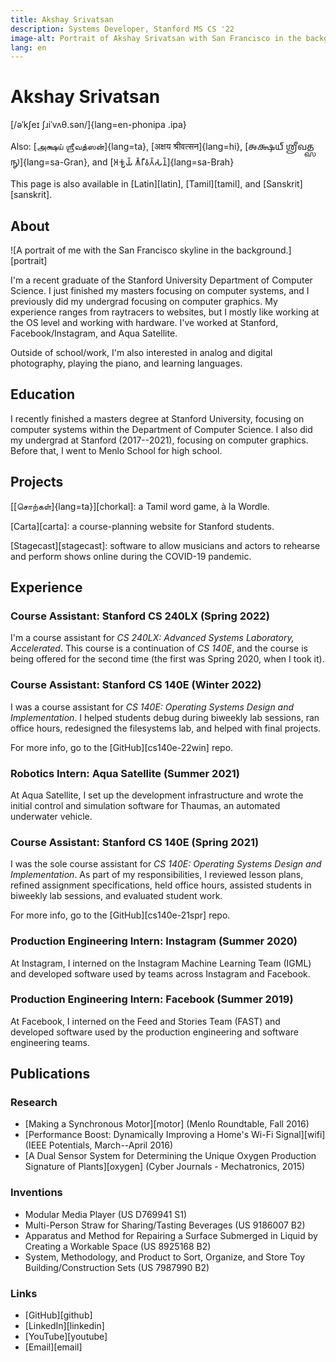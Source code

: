 ```yaml
---
title: Akshay Srivatsan
description: Systems Developer, Stanford MS CS '22
image-alt: Portrait of Akshay Srivatsan with San Francisco in the background.
lang: en
---
```


# Akshay Srivatsan

[/əˈkʃeɪ ʃɹiˈvʌθ.sən/]{lang=en-phonipa .ipa}

Also: [அக்ஷய் ஶ்ரீவத்ஸன்]{lang=ta}, [अक्षय श्रीवत्सन]{lang=hi}, [𑌅𑌕𑍍𑌷𑌯𑍍
𑌶𑍍𑌰𑍀𑌵𑌤𑍍𑌸𑌨𑍍]{lang=sa-Gran}, and [𑀅𑀓𑁆𑀱𑀬𑁆 𑀰𑁆𑀭𑀻𑀯𑀢𑁆𑀲𑀦𑁆]{lang=sa-Brah}

This page is also available in [Latin][latin], [Tamil][tamil], and
[Sanskrit][sanskrit].

## About

![A portrait of me with the San Francisco skyline in the 
background.][portrait]

I'm a recent graduate of the Stanford University Department of Computer Science.
I just finished my masters focusing on computer systems, and I previously did my
undergrad focusing on computer graphics. My experience ranges from raytracers to
websites, but I mostly like working at the OS level and working with hardware.
I've worked at Stanford, Facebook/Instagram, and Aqua Satellite.

Outside of school/work, I'm also interested in analog and digital photography,
playing the piano, and learning languages.

## Education

I recently finished a masters degree at Stanford University, focusing on
computer systems within the Department of Computer Science. I also did my
undergrad at Stanford (2017--2021), focusing on computer graphics. Before that,
I went to Menlo School for high school.

## Projects

[[சொற்கள்]{lang=ta}][chorkal]: a Tamil word game, à la Wordle.

[Carta][carta]: a course-planning website for Stanford students.

[Stagecast][stagecast]: software to allow musicians and actors to rehearse and
perform shows online during the COVID-19 pandemic.

## Experience

### Course Assistant: Stanford CS 240LX (Spring 2022)

I'm a course assistant for _CS 240LX: Advanced Systems Laboratory, Accelerated_.
This course is a continuation of _CS 140E_, and the course is being offered for
the second time (the first was Spring 2020, when I took it).

### Course Assistant: Stanford CS 140E (Winter 2022)

I was a course assistant for _CS 140E: Operating Systems Design and
Implementation_. I helped students debug during biweekly lab sessions, ran
office hours, redesigned the filesystems lab, and helped with final projects.

For more info, go to the [GitHub][cs140e-22win] repo.

### Robotics Intern: Aqua Satellite (Summer 2021)

At Aqua Satellite, I set up the development infrastructure and wrote the initial
control and simulation software for Thaumas, an automated underwater vehicle.

### Course Assistant: Stanford CS 140E (Spring 2021)

I was the sole course assistant for _CS 140E: Operating Systems Design and
Implementation_. As part of my responsibilities, I reviewed lesson plans,
refined assignment specifications, held office hours, assisted students in
biweekly lab sessions, and evaluated student work.

For more info, go to the [GitHub][cs140e-21spr] repo.

### Production Engineering Intern: Instagram (Summer 2020)

At Instagram, I interned on the Instagram Machine Learning Team (IGML) and
developed software used by teams across Instagram and Facebook.

### Production Engineering Intern: Facebook (Summer 2019)

At Facebook, I interned on the Feed and Stories Team (FAST) and developed
software used by the production engineering and software engineering teams.

## Publications

### Research

-   [Making a Synchronous Motor][motor] (Menlo Roundtable, Fall 2016)
-   [Performance Boost: Dynamically Improving a Home's Wi-Fi Signal][wifi] (IEEE
    Potentials, March--April 2016)
-   [A Dual Sensor System for Determining the Unique Oxygen Production Signature
    of Plants][oxygen] (Cyber Journals - Mechatronics, 2015)

### Inventions

-   Modular Media Player (US D769941 S1)
-   Multi-Person Straw for Sharing/Tasting Beverages (US 9186007 B2)
-   Apparatus and Method for Repairing a Surface Submerged in Liquid by Creating
    a Workable Space (US 8925168 B2)
-   System, Methodology, and Product to Sort, Organize, and Store Toy
    Building/Construction Sets (US 7987990 B2)

### Links

-   [GitHub][github]
-   [LinkedIn][linkedin]
-   [YouTube][youtube]
-   [Email][email]
